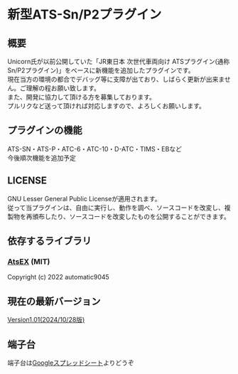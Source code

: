 # 新型ATS-Sn/P2プラグイン  
## 概要  
Unicorn氏が以前公開していた「JR東日本 次世代車両向け ATSプラグイン(通称Sn/P2プラグイン)」をベースに新機能を追加したプラグインです。    
現在当方の環境の都合でデバッグ等に支障が出ており、しばらく更新が出来ません。ご理解の程お願い致します。  
また、開発に協力して頂ける方を募集しております。  
プルリクなど送って頂ければ対応しますので、よろしくお願いします。  

## プラグインの機能
ATS-SN・ATS-P・ATC-6・ATC-10・D-ATC・TIMS・EBなど  
今後順次機能を追加予定

## LICENSE
GNU Lesser General Public Licenseが適用されます。  
従って当プラグインは、自由に実行し、動作を調べ、ソースコードを改変し、複製物を再頒布したり、ソースコードを改変したものを公開することができます。

## 依存するライブラリ
### [AtsEX](https://github.com/automatic9045/AtsEX) (MIT)

Copyright (c) 2022 automatic9045

## 現在の最新バージョン
[Version1.01(2024/10/28版)](https://github.com/TomyRailway/NewATS-Sn-P2/releases/tag/Version1.01)

## 端子台
端子台は[Googleスプレッドシート](https://docs.google.com/spreadsheets/d/1xgMb2UJBJL4OmPbfiz0sJcCk-QL_uINE)よりどうぞ
